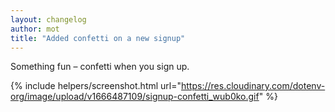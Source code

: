```yaml
---
layout: changelog
author: mot
title: "Added confetti on a new signup"
---
```


Something fun – confetti when you sign up.

{% include helpers/screenshot.html url="https://res.cloudinary.com/dotenv-org/image/upload/v1666487109/signup-confetti_wub0ko.gif" %}
